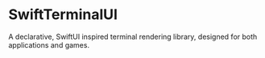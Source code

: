 # SwiftTerminalUI

A declarative, SwiftUI inspired terminal rendering library, designed for both applications and games.
